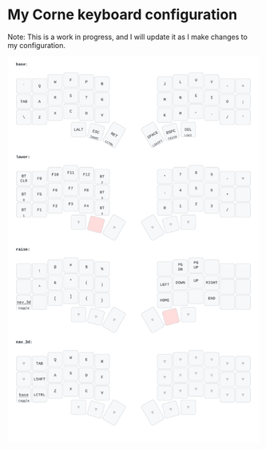# My Corne keyboard configuration

Note: This is a work in progress, and I will update it as I make changes to my configuration.

![Corne](drawer/corne.svg)

